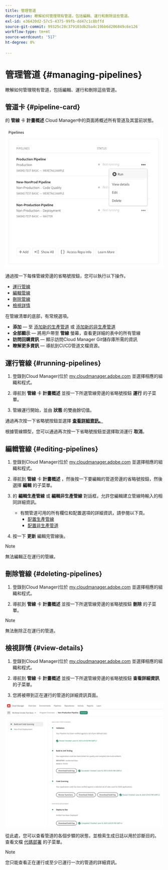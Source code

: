 ```yaml
---
title: 管理管道
description: 瞭解如何管理現有管道，包括編輯、運行和刪除這些管道。
exl-id: e36420d2-57c5-4375-99fb-dd47c1c8bffd
source-git-commit: 99325c28c379103db2ba4c19bb6d206849c6e126
workflow-type: tm+mt
source-wordcount: '517'
ht-degree: 0%

---
```



# 管理管道 {#managing-pipelines}

瞭解如何管理現有管道，包括編輯、運行和刪除這些管道。

## 管道卡 {#pipeline-card}

的 **管線** 卡 **計畫概述** Cloud Manager中的頁面將概述所有管道及其當前狀態。

![雲管理器中的管道卡](/help/assets/configure-pipelines/pipelines-card.png)

通過按一下每條管線旁邊的省略號按鈕，您可以執行以下操作。

* [運行管線](#running-pipelines)
* [編輯管線](#editing-pipelines)
* [刪除管線](#deleting-pipelines)
* [檢視詳情](#view-details)

在管線清單的底部，有常規選項。

* **添加**  — 至 [添加新的生產管道](/help/using/production-pipelines.md) 或 [添加新的非生產管道](/help/using/non-production-pipelines.md)
* **全部顯示**  — 將用戶帶至 **管線** 螢幕，查看更詳細的表中的所有管線
* **訪問回購資訊**  — 顯示訪問Cloud Manager Git儲存庫所需的資訊
* **瞭解更多資訊**  — 導航到CI/CD管道文檔資源。

## 運行管線 {#running-pipelines}

1. 登錄到Cloud Manager(位於 [my.cloudmanager.adobe.com](https://my.cloudmanager.adobe.com/) 並選擇相應的組織和程式。

1. 導航到 **管線** 卡 **計畫概述** 並按一下所選管線旁邊的省略號按鈕 **運行** 的子菜單。

1. 管線運行開始，並由 **狀態** 的雙曲餘切值。

通過再次按一下省略號按鈕並選擇 **[查看詳細資訊。](#view-details)**

根據管線類型，您可以通過再次按一下省略號按鈕並選擇取消運行 **取消**。

## 編輯管線 {#editing-pipelines}

1. 登錄到Cloud Manager(位於 [my.cloudmanager.adobe.com](https://my.cloudmanager.adobe.com/) 並選擇相應的組織和程式。

1. 導航到 **管線** 卡 **計畫概述** ，然後按一下要編輯的管道旁邊的省略號按鈕，然後選擇 **編輯** 的子菜單。

1. 的 **編輯生產管線** 或 **編輯非生產管線** 對話框，允許您編輯建立管線時輸入的相同詳細資訊。

   * 有關管道可用的所有欄位和配置選項的詳細資訊，請參閱以下頁。
      * [配置生產管線](/help/using/production-pipelines.md)
      * [配置非生產管道](/help/using/non-production-pipelines.md)

1. 按一下 **更新** 編輯完管線後。

>[!NOTE]
>
>無法編輯正在運行的管線。

## 刪除管線 {#deleting-pipelines}

1. 登錄到Cloud Manager(位於 [my.cloudmanager.adobe.com](https://my.cloudmanager.adobe.com/) 並選擇相應的組織和程式。

1. 導航到 **管線** 卡 **計畫概述** 並按一下所選管線旁邊的省略號按鈕 **刪除** 的子菜單。

>[!NOTE]
>
>無法刪除正在運行的管道。

## 檢視詳情 {#view-details}

1. 登錄到Cloud Manager(位於 [my.cloudmanager.adobe.com](https://my.cloudmanager.adobe.com/) 並選擇相應的組織和程式。

1. 導航到 **管線** 卡 **計畫概述** 並按一下所選管線旁邊的省略號按鈕 **查看詳細資訊** 的子菜單。

1. 您將被帶到正在運行的管道的詳細資訊頁面。

![管道詳細資訊](/help/assets/configure-pipelines/pipeline-running-details.png)

從此處，您可以查看管道的各個步驟的狀態，並檢索生成日誌以用於診斷目的。 查看文檔 [代碼部署](/help/using/code-deployment.md) 的子菜單。

>[!NOTE]
>
>您只能查看正在運行或至少已運行一次的管道的詳細資訊。

